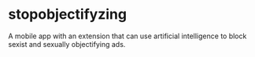 # stopobjectifyzing
A mobile app with an extension that can use artificial intelligence to block sexist and sexually objectifying ads.

